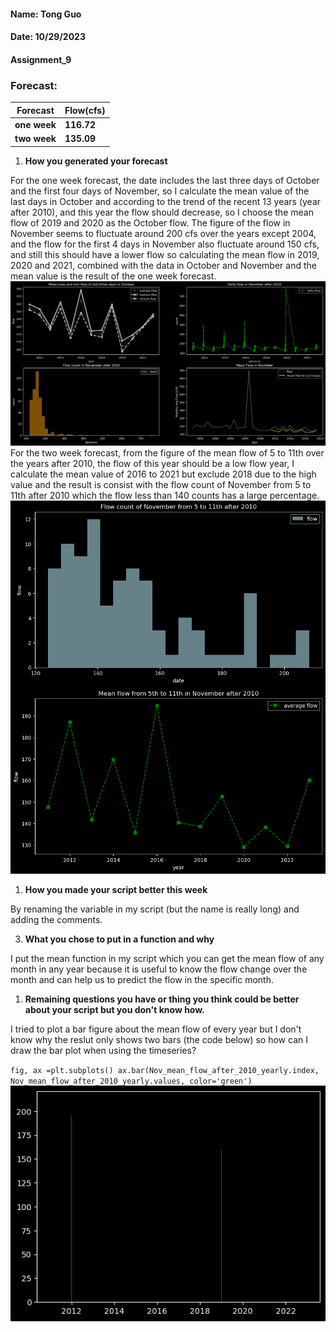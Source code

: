 #### Name: Tong Guo
#### Date: 10/29/2023
#### Assignment_9



### Forecast:
| Forecast | Flow(cfs) |
| ----------- | ----------- |
| **one week** | **116.72** |
| **two week** | **135.09** |

1. **How you generated your forecast**

 For the one week forecast, the date includes the last three days of October and the first four days of November, so I calculate the mean value of the last days in October and according to the trend of the recent 13 years (year after 2010), and this year the flow should decrease, so I choose the mean flow of 2019 and 2020 as the October flow. The figure of the flow in November seems to fluctuate around 200 cfs over the years except 2004, and the flow for the first 4 days in November also fluctuate around 150 cfs, and still this should have a lower flow so calculating the mean flow in 2019, 2020 and 2021, combined with the data in October and November and the mean value is the result of the one week forecast.
 ![Alt text](output9-1.png)
 For the two week forecast, from the figure of the mean flow of 5 to 11th over the years after 2010, the flow of this year should be a low flow year, I calculate the mean value of 2016 to 2021 but exclude 2018 due to the high value and the result is consist with the flow count of November from 5 to 11th after 2010 which the flow less than 140 counts has a large percentage.
![Alt text](output9-2.png)

1. **How you made your script better this week**

By renaming the variable in my script (but the name is really long) and adding the comments.

3. **What you chose to put in a function and why**

I put the mean function in my script which you can get the mean flow of any month in any year because it is useful to know the flow change over the month and can help us to predict the flow in the specific month.

1. **Remaining questions you have or thing you think could be better about your script but you don't know how.**

I tried to plot a bar figure about the mean flow of every year but I don't know why the reslut only shows two bars (the code below) so how can I draw the bar plot when using the timeseries? 

`fig, ax =plt.subplots()
ax.bar(Nov_mean_flow_after_2010_yearly.index, Nov_mean_flow_after_2010_yearly.values,
       color='green')`
![Alt text](output9-3.png)